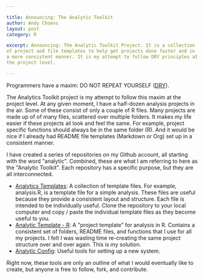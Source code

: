 ```yaml
---

title: Announcing: The Analytic Toolkit
author: Andy Choens
layout: post
category: R

excerpt: Announcing: The Analytic Toolkit Project. It is a collection
of project and file templates to help get projects done faster and in
a more consistent manner. It is my attempt to follow DRY principles at
the project level.

---
```


Programmers have a maxim: DO NOT REPEAT YOURSELF
([DRY](http://en.wikipedia.org/wiki/Don't_repeat_yourself)).

The Analytics Toolkit project is my attempt to follow this maxim at
the project level. At any given moment, I have a half-dozen analysis
projects in the air. Some of these consist of only a couple of R
files. Many projects are made up of of many files, scattered over
multiple folders. It makes my life easier if these projects all look
and feel the same. For example, project specific functions should
always be in the same folder (R). And it would be nice if I already had
README file templates (Markdown or Org) set up in a consistent manner.

I have created a series of repositories on my Github account, all
starting with the word "analytic". Combined, these are what I am
referring to here as the "Analytic Toolkit". Each repository has a
specific purpose, but they are all interconnected.

- [Analytics Templates](https://github.com/Choens/analytic-templates):
      A collection of template files. For example, analysis.R, is a
      template file for a simple analysis. These files are useful
      because they provide a consistent layout and structure. Each
      file is intended to be individually useful. Clone the repository
      to your local computer and copy / paste the individual template
      files as they become useful to you.
- [Analytic Template - R](https://github.com/Choens/analytic-template-r):
  A "project template" for analysis in R. Contains a consistent set of
  folders, README files, and functions that I use for all my
  projects. I felt I was wasting time re-creating the same project
  structure over and over again. This is my solution. 
- [Analytic Config](https://github.com/Choens/analytic-config): Useful
  tools for setting up a new system.

Right now, these tools are only an outline of what I would eventually
like to create, but anyone is free to follow, fork, and contribute.
